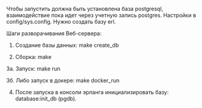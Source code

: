 ﻿

Чтобы запустить должна быть установлена база postgresql, взаимодействие пока идет через учетную запись postgres. Настройки в config/sys.config. Нужно создать базу erl.

Шаги разворачивания Веб-сервера:

1. Создание базы данных:
    make create_db

2. Сборка:
    make

3а. Запуск:
    make run

3б. Либо запуск в докере:
    make docker_run

4. После запуска в консоли эрланга инициализировать базу:
	database:init_db (pgdb).


